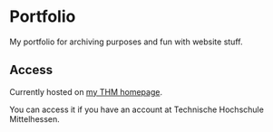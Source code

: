 # Portfolio

My portfolio for archiving purposes and fun with website stuff.

## Access
Currently hosted on [my THM homepage](homepages.thm.de/~kamn70). 

You can access it if you have an account at Technische Hochschule Mittelhessen.
 
